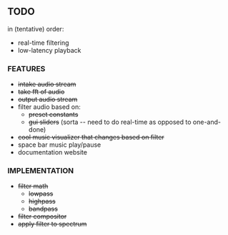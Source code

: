 ## TODO
in (tentative) order:

- real-time filtering
- low-latency playback

### FEATURES
- ~~intake audio stream~~
- ~~take fft of audio~~
- ~~output audio stream~~
- filter audio based on:
    - ~~preset constants~~
    - ~~gui sliders~~ (sorta -- need to do real-time as opposed to one-and-done)
- ~~cool music visualizer that changes based on filter~~
- space bar music play/pause
- documentation website

### IMPLEMENTATION
- ~~filter math~~
    - ~~lowpass~~
    - ~~highpass~~
    - ~~bandpass~~
- ~~filter compositor~~
- ~~apply filter to spectrum~~